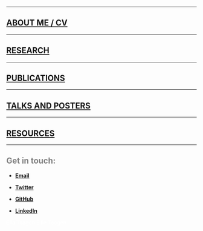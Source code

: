 <html>
  <head>
   <meta name="google-site-verification" content="yul2C6Bauqlyf82t19IepEIDbyPbK5MTF-t0qKOrzqs" />
  </head>
</html>

***
## [ABOUT ME / CV](./About_me.md)  

***

## [RESEARCH](./Research.md)  

***
## [PUBLICATIONS](./Publications.md)  

***

## [TALKS AND POSTERS](./Talks.md)  

***  

## [RESOURCES](./Resources.md)  

***  




## <span style="color: grey;"> Get in touch: </span>  

* **[Email](mailto:et395@cornell.edu)**  

* **[Twitter](https://twitter.com/etaagen)**  

* **[GitHub](https://github.com/etaagen)**  

* **[LinkedIn](https://www.linkedin.com/in/ella-taagen/)**  

<span style="color: white;"> Ella Taagen Ellie Taagen </span>  
